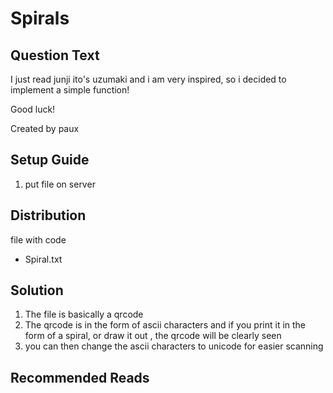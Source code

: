 # Spirals

## Question Text

I just read junji ito's uzumaki and i am very inspired, so i decided to implement a simple function!

Good luck!

Created by paux

## Setup Guide
1. put file on server

## Distribution
file with code
- Spiral.txt


## Solution
1.	The file is basically a qrcode
2.	The qrcode is in the form of ascii characters and if you print it in the form of a spiral, or draw it out , the qrcode will be clearly seen
3.	you can then change the ascii characters to unicode for easier scanning

## Recommended Reads

